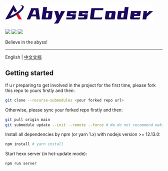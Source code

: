 <p align="left">
  <img src="./source/images/logos/banner_contain.svg" height="60" alt="Abyss Coder Logo"/>
</p>

<p align="left">
  <a><img src="https://img.shields.io/github/issues/Abyss-Coder/blog"></a>
  <a><img src="https://img.shields.io/github/forks/Abyss-Coder/blog"></a>
  <a><img src="https://img.shields.io/github/stars/Abyss-Coder/blog"></a>
</p>

Believe in the abyss!

---

English | [中文文档](./README.zh-CN.md)

## Getting started

If u r preparing to get involved in the project for the first time, please fork this repo to yours firstly and then:

```sh
git clone --recurse-submodules <your forked repo url>
```

Otherwise, please sync your forked repo firstly and then:

```sh
git pull origin main
git submodule update --init --remote --force # We do not recommend making changes to submodules (theme module) directly
```

Install all dependencies by npm (or yarn 1.x) with nodejs version >= 12.13.0:

```sh
npm install # yarn install
```

Start hexo server (in hot-update mode):

```sh
npm run server
```